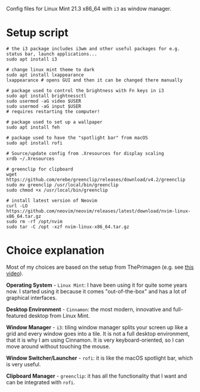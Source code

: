 Config files for Linux Mint 21.3 x86_64 with `i3` as window manager. 

# Setup script

```
# the i3 package includes i3wm and other useful packages for e.g. status bar, launch applications...
sudo apt install i3

# change linux mint theme to dark
sudo apt install lxappearance
lxappearance # opens GUI and then it can be changed there manually

# package used to control the brightness with Fn keys in i3
sudo apt install brightnessctl
sudo usermod -aG video $USER
sudo usermod -aG input $USER
# requires restarting the computer!

# package used to set up a wallpaper
sudo apt install feh

# package used to have the "spotlight bar" from macOS
sudo apt install rofi

# Source/update config from .Xresources for display scaling
xrdb ~/.Xresources

# greenclip for clipboard
wget https://github.com/erebe/greenclip/releases/download/v4.2/greenclip
sudo mv greenclip /usr/local/bin/greenclip
sudo chmod +x /usr/local/bin/greenclip

# install latest version of Neovim
curl -LO https://github.com/neovim/neovim/releases/latest/download/nvim-linux-x86_64.tar.gz
sudo rm -rf /opt/nvim
sudo tar -C /opt -xzf nvim-linux-x86_64.tar.gz
```

# Choice explanation

Most of my choices are based on the setup from ThePrimagen (e.g. see [this video](https://www.youtube.com/watch?v=bdumjiHabhQ&t=316s)). 

**Operating System** - `Linux Mint`: I have been using it for quite some years now. I started using it because it comes "out-of-the-box" and has a lot of graphical interfaces.

**Desktop Environment** - `Cinnamon`: the most modern, innovative and full-featured desktop from Linux Mint.

**Window Manager** - `i3`: tiling window manager splits your screen up like a grid and every window goes into a tile. It is not a full desktop environment, that it is why I am using Cinnamon. 
It is very keyboard-oriented, so I can move around without touching the mouse.

**Window Switcher/Launcher** - `rofi`: it is like the macOS spotlight bar, which is very useful.

**Clipboard Manager** - `greenclip`: it has all the functionality that I want and can be integrated with `rofi`.
